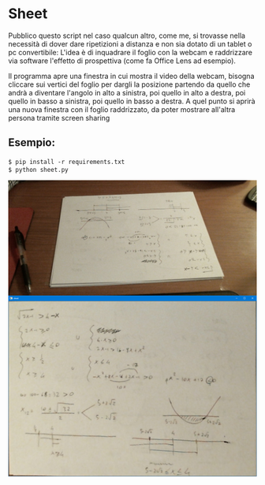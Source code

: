 # Sheet

Pubblico questo script nel caso qualcun altro, come me, si trovasse nella necessità di dover dare ripetizioni a distanza e non sia dotato di un tablet o pc convertibile:
L'idea è di inquadrare il foglio con la webcam e raddrizzare via software l'effetto di prospettiva (come fa Office Lens ad esempio).

Il programma apre una finestra in cui mostra il video della webcam, bisogna cliccare sui vertici del foglio per dargli la posizione 
partendo da quello che andrà a diventare l'angolo in alto a sinistra, poi quello in alto a destra, poi quello in basso a sinistra, poi quello in basso a destra.
A quel punto si aprirà una nuova finestra con il foglio raddrizzato, da poter mostrare all'altra persona tramite screen sharing

## Esempio:

    $ pip install -r requirements.txt 
    $ python sheet.py

<a href="url"><img src="./readme_files/source.jpg" align="left" width="720"></a>

<br>

<a href="url"><img src="./readme_files/sheet.png" align="left" width="720" ></a>
